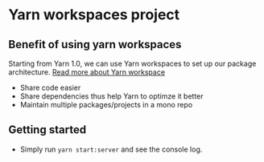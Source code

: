 # Yarn workspaces project

## Benefit of using yarn workspaces

Starting from Yarn 1.0, we can use Yarn workspaces to set up our package architecture.
[Read more about Yarn workspace](https://yarnpkg.com/lang/en/docs/workspaces/)

- Share code easier
- Share dependencies thus help Yarn to optimze it better
- Maintain multiple packages/projects in a mono repo

## Getting started

- Simply run `yarn start:server` and see the console log.
